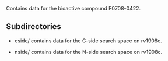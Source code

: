 Contains data for the bioactive compound F0708-0422.

## Subdirectories

- cside/ contains data for the C-side search space on rv1908c.

- nside/ contains data for the N-side search space on rv1908c.

